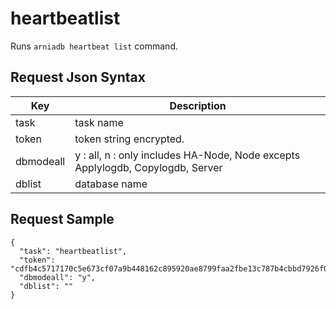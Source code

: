 # heartbeatlist

Runs `arniadb heartbeat list` command.

## Request Json Syntax

| **Key** | **Description** |
| --- | --- |
| task | task name |
| token | token string encrypted. |
| dbmodeall | y : all, n : only includes HA-Node, Node excepts Applylogdb, Copylogdb, Server |
| dblist | database name |

## Request Sample

```
{
  "task": "heartbeatlist",
  "token": "cdfb4c5717170c5e673cf07a9b448162c895920ae8799faa2fbe13c787b4cbbd7926f07dd201b6aa",
  "dbmodeall": "y",
  "dblist": ""
}
```
